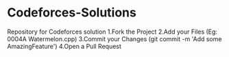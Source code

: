 # Codeforces-Solutions
Repository for Codeforces solution 
1.Fork the Project
2.Add your Files (Eg: 0004A Watermelon.cpp)
3.Commit your Changes (git commit -m 'Add some AmazingFeature')
4.Open a Pull Request
